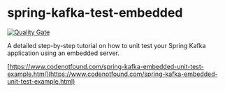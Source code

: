 # spring-kafka-test-embedded

[![Quality Gate](https://sonarqube.com/api/badges/gate?key=com.codenotfound:spring-kafka-test-embedded)](https://sonarqube.com/dashboard/index/com.codenotfound:spring-kafka-test-embedded)

A detailed step-by-step tutorial on how to unit test your Spring Kafka application using an embedded server.

[https://www.codenotfound.com/spring-kafka-embedded-unit-test-example.html](https://www.codenotfound.com/spring-kafka-embedded-unit-test-example.html)
